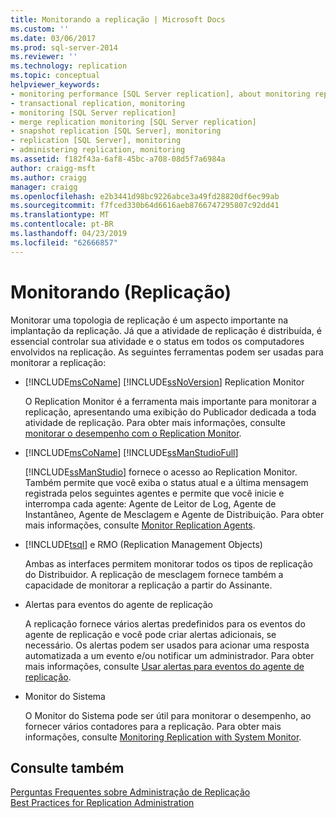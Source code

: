```yaml
---
title: Monitorando a replicação | Microsoft Docs
ms.custom: ''
ms.date: 03/06/2017
ms.prod: sql-server-2014
ms.reviewer: ''
ms.technology: replication
ms.topic: conceptual
helpviewer_keywords:
- monitoring performance [SQL Server replication], about monitoring replication
- transactional replication, monitoring
- monitoring [SQL Server replication]
- merge replication monitoring [SQL Server replication]
- snapshot replication [SQL Server], monitoring
- replication [SQL Server], monitoring
- administering replication, monitoring
ms.assetid: f182f43a-6af8-45bc-a708-08d5f7a6984a
author: craigg-msft
ms.author: craigg
manager: craigg
ms.openlocfilehash: e2b3441d98bc9226abce3a49fd28820df6ec99ab
ms.sourcegitcommit: f7fced330b64d6616aeb8766747295807c92dd41
ms.translationtype: MT
ms.contentlocale: pt-BR
ms.lasthandoff: 04/23/2019
ms.locfileid: "62666857"
---
```

# <a name="monitoring-replication"></a>Monitorando (Replicação)
  Monitorar uma topologia de replicação é um aspecto importante na implantação da replicação. Já que a atividade de replicação é distribuída, é essencial controlar sua atividade e o status em todos os computadores envolvidos na replicação. As seguintes ferramentas podem ser usadas para monitorar a replicação:  
  
-   [!INCLUDE[msCoName](../../includes/msCoName-md.md)] [!INCLUDE[ssNoVersion](../../includes/ssNoVersion-md.md)] Replication Monitor  
  
     O Replication Monitor é a ferramenta mais importante para monitorar a replicação, apresentando uma exibição do Publicador dedicada a toda atividade de replicação. Para obter mais informações, consulte [monitorar o desempenho com o Replication Monitor](monitor/monitor-performance-with-replication-monitor.md).  
  
-   [!INCLUDE[msCoName](../../includes/msCoName-md.md)] [!INCLUDE[ssManStudioFull](../../includes/ssManStudioFull-md.md)]  
  
     [!INCLUDE[ssManStudio](../../includes/ssManStudio-md.md)] fornece o acesso ao Replication Monitor. Também permite que você exiba o status atual e a última mensagem registrada pelos seguintes agentes e permite que você inicie e interrompa cada agente: Agente de Leitor de Log, Agente de Instantâneo, Agente de Mesclagem e Agente de Distribuição. Para obter mais informações, consulte [Monitor Replication Agents](monitor/monitor-replication-agents.md).  
  
-   [!INCLUDE[tsql](../../includes/tsql-md.md)] e RMO (Replication Management Objects)  
  
     Ambas as interfaces permitem monitorar todos os tipos de replicação do Distribuidor. A replicação de mesclagem fornece também a capacidade de monitorar a replicação a partir do Assinante.  
  
-   Alertas para eventos do agente de replicação  
  
     A replicação fornece vários alertas predefinidos para os eventos do agente de replicação e você pode criar alertas adicionais, se necessário. Os alertas podem ser usados para acionar uma resposta automatizada a um evento e/ou notificar um administrador. Para obter mais informações, consulte [Usar alertas para eventos do agente de replicação](agents/use-alerts-for-replication-agent-events.md).  
  
-   Monitor do Sistema  
  
     O Monitor do Sistema pode ser útil para monitorar o desempenho, ao fornecer vários contadores para a replicação. Para obter mais informações, consulte [Monitoring Replication with System Monitor](monitor/monitoring-replication-with-system-monitor.md).  
  
## <a name="see-also"></a>Consulte também  
 [Perguntas Frequentes sobre Administração de Replicação](administration/frequently-asked-questions-for-replication-administrators.md)   
 [Best Practices for Replication Administration](administration/best-practices-for-replication-administration.md)   

  
  
